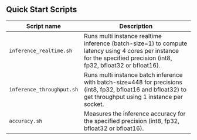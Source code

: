 <!--- 40. Quick Start Scripts -->
## Quick Start Scripts

| Script name | Description |
|-------------|-------------|
| `inference_realtime.sh` | Runs multi instance realtime inference (batch-size=1) to compute latency using 4 cores per instance for the specified precision (int8, fp32, bfloat32 or bfloat16). |
| `inference_throughput.sh` | Runs multi instance batch inference with batch-size=448 for precisions (int8, fp32, bfloat16 and bfloat32) to get throughput using 1 instance per socket. |
| `accuracy.sh` | Measures the inference accuracy for the specified precision (int8, fp32, bfloat32 or bfloat16). |
